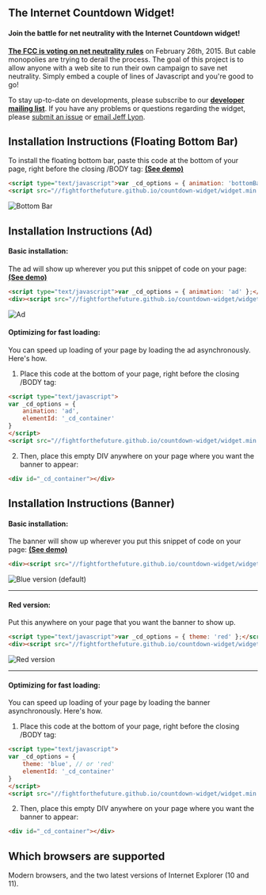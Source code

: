 The Internet Countdown Widget!
------------------------------
#### Join the battle for net neutrality with the Internet Countdown widget!

[**The FCC is voting on net neutrality rules**][1] on February 26th, 2015. But
cable monopolies are trying to derail the process. The goal of this
project is to allow anyone with a web site to run their own campaign to save net
neutrality. Simply embed a couple of lines of Javascript and you're good to go!

To stay up-to-date on developments, please subscribe to our
[**developer mailing list**][1]. If you have any problems or questions regarding
the widget, please [submit an issue][4] or [email Jeff Lyon][5].


Installation Instructions (Floating Bottom Bar)
-----------------------------------------------

To install the floating bottom bar, paste this code at the bottom of your page,
right before the closing /BODY tag: [**(See demo)**][9]
```html
<script type="text/javascript">var _cd_options = { animation: 'bottomBar' };</script>
<script src="//fightforthefuture.github.io/countdown-widget/widget.min.js"></script>
```
![Bottom Bar](https://fightforthefuture.github.io/countdown-widget/demos/bottomBar.png)

Installation Instructions (Ad)
------------------------------

#### Basic installation:

The ad will show up wherever you put this snippet of code on your page: [**(See demo)**][8]
```html
<script type="text/javascript">var _cd_options = { animation: 'ad' };</script>
<div><script src="//fightforthefuture.github.io/countdown-widget/widget.min.js"></script></div>
```
![Ad](https://fightforthefuture.github.io/countdown-widget/demos/ad.png)

#### Optimizing for fast loading:

You can speed up loading of your page by loading the ad asynchronously.
Here's how.

1. Place this code at the bottom of your page, right before the closing /BODY tag:
  ```html
  <script type="text/javascript">
  var _cd_options = {
      animation: 'ad',
      elementId: '_cd_container'
  }
  </script>
  <script src="//fightforthefuture.github.io/countdown-widget/widget.min.js" async>
  ```

2. Then, place this empty DIV anywhere on your page where you want the banner to appear:
  ```html
  <div id="_cd_container"></div>
  ```

Installation Instructions (Banner)
---------------------------------

#### Basic installation:

The banner will show up wherever you put this snippet of code on your page: [**(See demo)**][3]
```html
<div><script src="//fightforthefuture.github.io/countdown-widget/widget.min.js"></script></div>
```
![Blue version (default)](https://fightforthefuture.github.io/countdown-widget/demos/widget.blue.png)

---------------------------

#### Red version:

Put this anywhere on your page that you want the banner to show up.
```html
<script type="text/javascript">var _cd_options = { theme: 'red' };</script>
<div><script src="//fightforthefuture.github.io/countdown-widget/widget.min.js"></script></div>
```
![Red version](https://fightforthefuture.github.io/countdown-widget/demos/widget.red.png)

---------------------------

#### Optimizing for fast loading:

You can speed up loading of your page by loading the banner asynchronously.
Here's how.

1. Place this code at the bottom of your page, right before the closing /BODY tag:
  ```html
  <script type="text/javascript">
  var _cd_options = {
      theme: 'blue', // or 'red'
      elementId: '_cd_container'
  }
  </script>
  <script src="//fightforthefuture.github.io/countdown-widget/widget.min.js" async>
  ```

2. Then, place this empty DIV anywhere on your page where you want the banner to appear:
  ```html
  <div id="_cd_container"></div>
  ```


Which browsers are supported
----------------------------
Modern browsers, and the two latest versions of Internet Explorer (10 and 11).


[1]: https://www.battleforthenet.com/countdown
[2]: https://fightforthefuture.github.io/countdown-widget/demos/modal.html
[3]: https://fightforthefuture.github.io/countdown-widget/demos/banner.html
[4]: https://github.com/fightforthefuture/countdown-widget/issues
[5]: mailto:jeff@fightforthefuture.org
[6]: https://github.com/fightforthefuture/countdown-widget/blob/master/widget.js
[7]: https://fightforthefuture.github.io/countdown-widget/demos/banner.dark.html
[8]: https://fightforthefuture.github.io/countdown-widget/demos/ad.html
[9]: https://fightforthefuture.github.io/countdown-widget/demos/bottomBar.html
